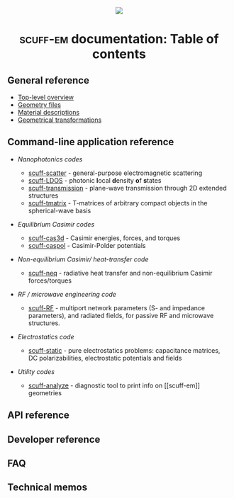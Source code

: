 <p align="center"><img align="center" src="img/scuffEMLogo.png"></p>

<p align="center"><h1 align="center">
 <span class="SmallCaps">scuff-em</span> documentation: Table of contents
</h1> 
</p>

## General reference

* [Top-level overview](reference/Overview)
* [Geometry files](reference/Geometries)
* [Material descriptions](reference/Materials)
* [Geometrical transformations](reference/Transformations)

## Command-line application reference

* *Nanophotonics codes*
    * [scuff-scatter][scuff-scatter]            - general-purpose electromagnetic scattering
    * [scuff-LDOS][scuff-LDOS]                  - photonic **l**ocal **d**ensity **o**f **s**tates
    * [scuff-transmission][scuff-transmission]  - plane-wave transmission through 2D extended structures
    * [scuff-tmatrix][scuff-tmatrix]            - T-matrices of arbitrary compact objects in the spherical-wave basis  

* *Equilibrium Casimir codes*
    - [scuff-cas3d][scuff-cas3d]   - Casimir energies, forces, and torques
    - [scuff-caspol][scuff-caspol] - Casimir-Polder potentials
       
      
* *Non-equilibrium Casimir/ heat-transfer code*
    - [scuff-neq][scuff-neq]       - radiative heat transfer and non-equilibrium Casimir forces/torques
  
  
* *RF / microwave engineering code*
    - [scuff-RF][scuff-RF]         - multiport network parameters
                                 (S- and impedance parameters),
                                 and radiated fields, for passive RF
                                 and microwave structures.

* *Electrostatics code*

    - [scuff-static][scuff-static] - pure electrostatics problems:
                                     capacitance matrices, DC polarizabilities,
                                     electrostatic potentials and fields 

* *Utility codes*
    - [scuff-analyze] - diagnostic tool to print info on [[scuff-em]] geometries

## API reference

## Developer reference

## FAQ

## Technical memos

[scuffEMLogo]:        img/scuffEMLogo.png
[scuff-scatter]:      applications/scuff-scatter
[scuff-LDOS]:         applications/scuff-LDOS
[scuff-transmission]: applications/scuff-transmission
[scuff-tmatrix]:      applications/scuff-tmatrix
[scuff-cas3D]:        applications/scuff-cas3d
[scuff-caspol]:       applications/scuff-caspol
[scuff-neq]:          applications/scuff-neq
[scuff-RF]:           applications/scuff-RF
[scuff-static]:       applications/scuff-RF
[scuff-analyze]:      applications/scuff-analyze
